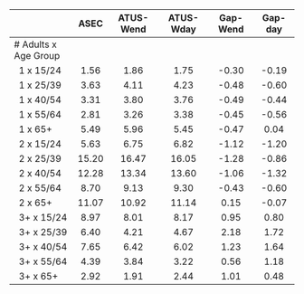 
|                      |         ASEC |    ATUS-Wend |    ATUS-Wday |     Gap-Wend |      Gap-day |
| -------------------- | :----------: | :----------: | :----------: | :----------: | :----------: |
| # Adults x Age Group |              |              |              |              |              |
| &nbsp;&nbsp;1 x 15/24 |         1.56 |         1.86 |         1.75 |        -0.30 |        -0.19 |
| &nbsp;&nbsp;1 x 25/39 |         3.63 |         4.11 |         4.23 |        -0.48 |        -0.60 |
| &nbsp;&nbsp;1 x 40/54 |         3.31 |         3.80 |         3.76 |        -0.49 |        -0.44 |
| &nbsp;&nbsp;1 x 55/64 |         2.81 |         3.26 |         3.38 |        -0.45 |        -0.56 |
| &nbsp;&nbsp;1 x 65+  |         5.49 |         5.96 |         5.45 |        -0.47 |         0.04 |
| &nbsp;&nbsp;2 x 15/24 |         5.63 |         6.75 |         6.82 |        -1.12 |        -1.20 |
| &nbsp;&nbsp;2 x 25/39 |        15.20 |        16.47 |        16.05 |        -1.28 |        -0.86 |
| &nbsp;&nbsp;2 x 40/54 |        12.28 |        13.34 |        13.60 |        -1.06 |        -1.32 |
| &nbsp;&nbsp;2 x 55/64 |         8.70 |         9.13 |         9.30 |        -0.43 |        -0.60 |
| &nbsp;&nbsp;2 x 65+  |        11.07 |        10.92 |        11.14 |         0.15 |        -0.07 |
| &nbsp;&nbsp;3+ x 15/24 |         8.97 |         8.01 |         8.17 |         0.95 |         0.80 |
| &nbsp;&nbsp;3+ x 25/39 |         6.40 |         4.21 |         4.67 |         2.18 |         1.72 |
| &nbsp;&nbsp;3+ x 40/54 |         7.65 |         6.42 |         6.02 |         1.23 |         1.64 |
| &nbsp;&nbsp;3+ x 55/64 |         4.39 |         3.84 |         3.22 |         0.56 |         1.18 |
| &nbsp;&nbsp;3+ x 65+ |         2.92 |         1.91 |         2.44 |         1.01 |         0.48 |

